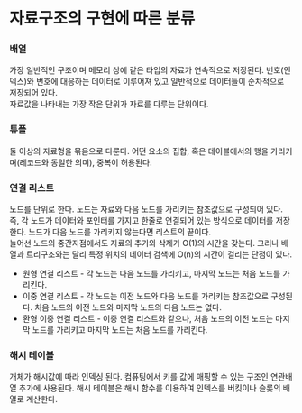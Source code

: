 # 자료구조의 구현에 따른 분류
### 배열 
가장 일반적인 구조이며 메모리 상에 같은 타입의 자료가 연속적으로 저장된다.   번호(인덱스)와 번호에 대응하는 데이터로 이루어져 있고 일반적으로 데이터들이 순차적으로 저장되어 있다.   
자료값을 나타내는 가장 작은 단위가 자료를 다루는 단위이다.
### 튜플
둘 이상의 자료형을 묶음으로 다룬다. 어떤 요소의 집합, 혹은 테이블에서의 행을 가리키며(레코드와 동일한 의미), 중복이 허용된다.   
### 연결 리스트 
노드를 단위로 한다. 노드는 자료와 다음 노드를 가리키는 참조값으로 구성되어 있다. 즉, 각 노드가 데이터와 포인터를 가지고 한줄로 연결되어 있는 방식으로 데이터를 저장한다. 노드가 다음 노드를 가리키지 않는다면 리스트의 끝이다.   
늘어선 노드의 중간지점에서도 자료의 추가와 삭제가 O(1)의 시간을 갖는다. 그러나 배열과 트리구조와는 달리 특정 위치의 데이터 검색에 O(n)의 시간이 걸리는 단점이 있다.
* 원형 연결 리스트 - 각 노드는 다음 노드를 가리키고, 마지막 노드는 처음 노드를 가리킨다.
* 이중 연결 리스트 - 각 노드는 이전 노드와 다음 노드를 가리키는 참조값으로 구성된다. 처음 노드의 이전 노드와 마지막 노드의 다음 노드는 없다.
* 환형 이중 연결 리스트 - 이중 연결 리스트와 같으나, 처음 노드의 이전 노드는 마지막 노드를 가리키고 마지막 노드는 처음 노드를 가리킨다.
### 해시 테이블
개체가 해시값에 따라 인덱싱 된다. 컴퓨팅에서 키를 값에 매핑할 수 있는 구조인 연관배열 추가에 사용된다. 해시 테이블은 해시 함수를 이용하여 인덱스를 버킷이나 슬롯의 배열로 계산한다.

